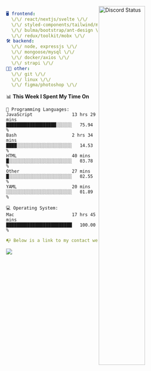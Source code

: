 
<a href="https://discord.com/users/279302975371870218" target="_blank">
    <img width="50%" align="right" alt="Discord Status" src="https://lanyard.cnrad.dev/api/279302975371870218?bg=161B22&borderRadius=5px%205px%200%200&hideTimestamp=true&idleMessage=Just%20chillin%27%20at%20the%20moment&animated=true">
</a>

```yaml
🖥️ frontend: 
  \/\/ react/nextjs/svelte \/\/
  \/\/ styled-components/tailwind/mui/
  \/\/ bulma/bootstrap/ant-design \/\/
  \/\/ redux/toolkit/mobx \/\/
🛠 backend: 
  \/\/ node, expressjs \/\/
  \/\/ mongoose/mysql \/\/
  \/\/ docker/axios \/\/
  \/\/ strapi \/\/
👨‍💻 other: 
  \/\/ git \/\/ 
  \/\/ linux \/\/
  \/\/ figma/photoshop \/\/
```
<!--START_SECTION:waka-->
📊 **This Week I Spent My Time On** 

```text
💬 Programming Languages: 
JavaScript               13 hrs 29 mins      ███████████████████░░░░░░   75.94 % 
Bash                     2 hrs 34 mins       ████░░░░░░░░░░░░░░░░░░░░░   14.53 % 
HTML                     40 mins             █░░░░░░░░░░░░░░░░░░░░░░░░   03.78 % 
Other                    27 mins             █░░░░░░░░░░░░░░░░░░░░░░░░   02.55 % 
YAML                     20 mins             ░░░░░░░░░░░░░░░░░░░░░░░░░   01.89 % 

💻 Operating System: 
Mac                      17 hrs 45 mins      █████████████████████████   100.00 % 
```


<!--END_SECTION:waka-->
```yaml
📭 Below is a link to my contact website 
```
<a href="https://vk.cc/cg0vfb" target="_black"> <img src="https://img.shields.io/badge/website-161B22?style=for-the-badge&logo=About.me&logoColor=white"></img> <a/>
